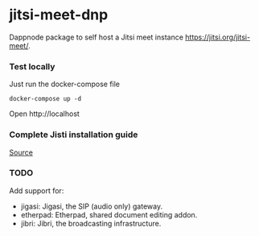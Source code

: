 # jitsi-meet-dnp
Dappnode package to self host a Jitsi meet instance https://jitsi.org/jitsi-meet/.

### Test locally
Just run the docker-compose file
```
docker-compose up -d
```

Open http://localhost

### Complete Jisti installation guide
[Source](https://jitsi.github.io/handbook/docs/devops-guide/devops-guide-docker)

### TODO
Add support for:
- jigasi: Jigasi, the SIP (audio only) gateway.
- etherpad: Etherpad, shared document editing addon.
- jibri: Jibri, the broadcasting infrastructure.
